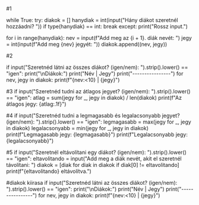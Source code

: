 #1

while True:
    try:
        diakok = []
        hanydiak = int(input("Hány diákot szeretnél hozzáadni? "))
        if type(hanydiak) == int:
            break
    except:
        print("Rossz input.")
        
    
for i in range(hanydiak):
    nev = input(f"Add meg az {i + 1}. diák nevét: ")
    jegy = int(input(f"Add meg {nev} jegyét: "))
    diakok.append((nev, jegy))

#2
    
if input("Szeretnéd látni az összes diákot? (igen/nem): ").strip().lower() == "igen":
    print("\nDiákok:")
    print("Név       | Jegy")
    print("----------------")
    for nev, jegy in diakok:
        print(f"{nev:<10} | {jegy}")

#3
if input("Szeretnéd tudni az átlagos jegyet? (igen/nem): ").strip().lower() == "igen":
    atlag = sum(jegy for _, jegy in diakok) / len(diakok)
    print(f"Az átlagos jegy: {atlag:.1f}")

#4
if input("Szeretnéd tudni a legmagasabb és legalacsonyabb jegyet? (igen/nem): ").strip().lower() == "igen":
    legmagasabb = max(jegy for _, jegy in diakok)
    legalacsonyabb = min(jegy for _, jegy in diakok)
    print(f"Legmagasabb jegy: {legmagasabb}")
    print(f"Legalacsonyabb jegy: {legalacsonyabb}")

#5
if input("Szeretnél eltávolítani egy diákot? (igen/nem): ").strip().lower() == "igen":
    eltavolitando = input("Add meg a diák nevét, akit el szeretnél távolítani: ")
    diakok = [diak for diak in diakok if diak[0] != eltavolitando]
    print(f"{eltavolitando} eltávolítva.")

#diakok kiirasa
if input("Szeretnéd látni az összes diákot? (igen/nem): ").strip().lower() == "igen":
    print("\nDiákok:")
    print("Név       | Jegy")
    print("----------------")
    for nev, jegy in diakok:
        print(f"{nev:<10} | {jegy}")
                
